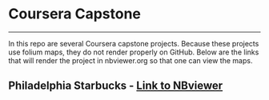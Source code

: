 # Coursera Capstone
___

In this repo are several Coursera capstone projects. Because these projects use folium maps, they do not render properly on GitHub. Below are the links that will render the project in nbviewer.org so that one can view the maps.

## Philadelphia Starbucks - <a href='https://nbviewer.jupyter.org/github/Cpierce94/Coursera_Capstone/blob/master/PhiladelphiaStarbucks/Analysis.ipynb'>Link to NBviewer</a>
